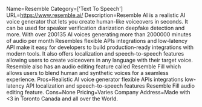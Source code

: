 Name=Resemble
Category=['Text To Speech']
URL=https://www.resemble.ai/
Description=Resemble AI is a realistic AI voice generator that lets you create human-like voiceovers in seconds. It can be used for speaker verification diarization deepfake detection and more. With over 200135 AI voices generating more than 2000000 minutes of audio per month Resembles flexible APIs integrations and low-latency API make it easy for developers to build production-ready integrations with modern tools. It also offers localization and speech-to-speech features allowing users to create voiceovers in any language with their target voice. Resemble also has an audio editing feature called Resemble Fill which allows users to blend human and synthetic voices for a seamless experience.
Pros=Realistic AI voice generator flexible APIs integrations low-latency API localization and speech-to-speech features Resemble Fill audio editing feature.
Cons=None
Pricing=Varies
Company Address=Made with <3 in Toronto Canada and all over the World.

